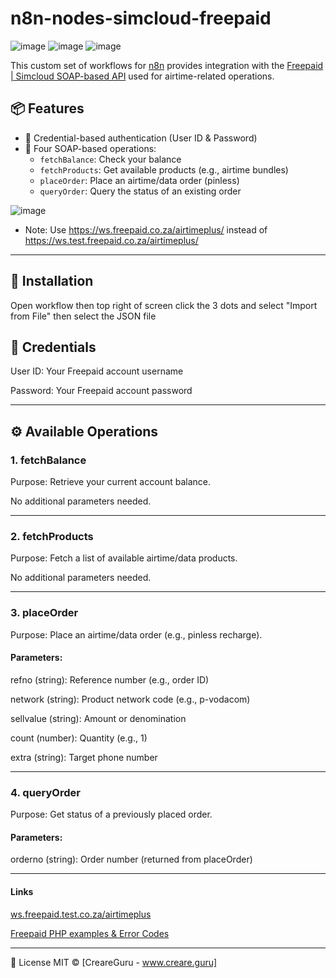 # n8n-nodes-simcloud-freepaid

![image](https://github.com/user-attachments/assets/84793696-6dd0-421f-9b6c-78a5587b8055) ![image](https://github.com/user-attachments/assets/55e5a308-05a9-4ec9-ad6a-ab29ff68cf18) ![image](https://github.com/user-attachments/assets/dd473050-ff5d-4670-b4e0-336e2bc5d3b5)




This custom set of workflows for [n8n](https://n8n.io) provides integration with the [Freepaid | Simcloud SOAP-based API](https://simcloud.co.za/aff/5078972) used for airtime-related operations.

## 📦 Features

- 🔐 Credential-based authentication (User ID & Password)
- 🧾 Four SOAP-based operations:
  - `fetchBalance`: Check your balance
  - `fetchProducts`: Get available products (e.g., airtime bundles)
  - `placeOrder`: Place an airtime/data order (pinless)
  - `queryOrder`: Query the status of an existing order
 
![image](https://github.com/user-attachments/assets/74b2d389-fe42-4bdc-b8e2-a1435f38fd75)

 - Note: Use https://ws.freepaid.co.za/airtimeplus/ instead of https://ws.test.freepaid.co.za/airtimeplus/

---

## 🚀 Installation

Open workflow then top right of screen click the 3 dots and select "Import from File" then select the JSON file

## 🔑 Credentials

User ID: Your Freepaid account username

Password: Your Freepaid account password

---

## ⚙️ Available Operations

### 1. fetchBalance

Purpose: Retrieve your current account balance.

No additional parameters needed.

---

### 2. fetchProducts

Purpose: Fetch a list of available airtime/data products.

No additional parameters needed.

---

### 3. placeOrder

Purpose: Place an airtime/data order (e.g., pinless recharge).

#### Parameters:

refno (string): Reference number (e.g., order ID)

network (string): Product network code (e.g., p-vodacom)

sellvalue (string): Amount or denomination

count (number): Quantity (e.g., 1)

extra (string): Target phone number

---

### 4. queryOrder

Purpose: Get status of a previously placed order.

#### Parameters:

orderno (string): Order number (returned from placeOrder)

---

#### Links

[ws.freepaid.test.co.za/airtimeplus](https://ws.test.freepaid.co.za/airtimeplus/#)

[Freepaid PHP examples & Error Codes](https://ws.test.freepaid.co.za:443/airtimeplus/sample.html)

---

📝 License
MIT © [CreareGuru - www.creare.guru]
